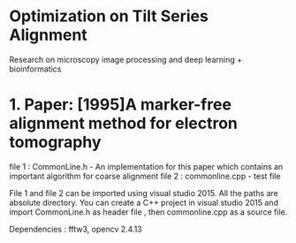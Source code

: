 # Optimization on Tilt Series Alignment
Research on microscopy image processing and deep learning + bioinformatics

# 1. Paper: [1995]A marker-free alignment method for electron tomography
file 1 : CommonLine.h - An implementation for this paper which contains an important algorithm for coarse alignment
file 2 : commonline.cpp - test file

File 1 and file 2 can be imported using visual studio 2015. All the paths are absolute directory. 
You can create a C++ project in visual studio 2015 and import CommonLine.h as header file , then commonline.cpp  as a source file.

Dependencies : fftw3, opencv 2.4.13
